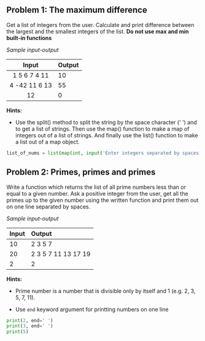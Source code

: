 
## Problem 1: The maximum difference

Get a list of integers from the user. Calculate and print difference between the largest and the smallest integers of the list. **Do not use max and min built-in functions**

*Sample input-output*

|    Input         |  Output        |
|:----------------:|:---------------|
| 1 5 6 7 4 11     | 10             |
| 4 -42 11 6 13    | 55             |
| 12               | 0              | 

**Hints:**

* Use the split() method to split the string by the space character (' ') and to get a list of strings. Then use the map() function to make a map of integers out of a list of strings. And finally use the list() function to make a list out of a map object. 
```python
list_of_nums = list(map(int, input('Enter integers separated by spaces: ').split()))
```

## Problem 2: Primes, primes and primes

Write a function which returns the list of all prime numbers less than or equal to a given number. Ask a positive integer from the user, get all the primes up to the given number using the written function and print them out on one line separated by spaces.

*Sample input-output*

|  Input  |  Output             |
|:------- |:--------------------|
| 10      | 2 3 5 7             |
| 20      | 2 3 5 7 11 13 17 19 |
| 2       | 2                   |

**Hints:**

* Prime number is a number that is divisible only by itself and 1 (e.g. 2, 3, 5, 7, 11).

* Use `end` keyword argument for printting numbers on one line
```python
print(2, end=' ')
print(3, end=' ')
print(5)
```
